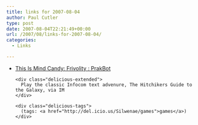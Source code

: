 ```yaml
---
title: links for 2007-08-04
author: Paul Cutler
type: post
date: 2007-08-04T22:21:49+00:00
url: /2007/08/links-for-2007-08-04/
categories:
  - Links

---
```

<ul class="delicious">
  <li>
    <div class="delicious-link">
      <a href="http://blogs.mindcandydesign.com/2007/06/frivolity_prakb.html">This Is Mind Candy: Frivolity : PrakBot</a>
    </div>
    
    <div class="delicious-extended">
      Play the classic Infocom text advenure, The Hitchikers Guide to the Galaxy, via IM
    </div>
    
    <div class="delicious-tags">
      (tags: <a href="http://del.icio.us/Silwenae/games">games</a>)
    </div>
  </li>
</ul>